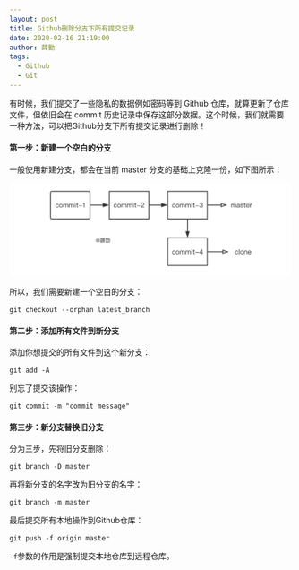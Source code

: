 ```yaml
---
layout: post
title: Github删除分支下所有提交记录
date: 2020-02-16 21:19:00
author: 薛勤
tags: 
  - Github
  - Git
---
```


有时候，我们提交了一些隐私的数据例如密码等到 Github 仓库，就算更新了仓库文件，但依旧会在 commit 历史记录中保存这部分数据。这个时候，我们就需要一种方法，可以把Github分支下所有提交记录进行删除！

#### 第一步：新建一个空白的分支

一般使用新建分支，都会在当前 master 分支的基础上克隆一份，如下图所示：

![图片加载中](./20200216Github删除分支下所有提交记录/20200216211630503.png)

所以，我们需要新建一个空白的分支：

```shell
git checkout --orphan latest_branch
```

#### 第二步：添加所有文件到新分支

添加你想提交的所有文件到这个新分支：

```shell
git add -A
```

别忘了提交该操作：

```shell
git commit -m "commit message"
```

#### 第三步：新分支替换旧分支

分为三步，先将旧分支删除：

```shell
git branch -D master
```

再将新分支的名字改为旧分支的名字：

```shell
git branch -m master
```

最后提交所有本地操作到Github仓库：

```shell
git push -f origin master
```

`-f`参数的作用是强制提交本地仓库到远程仓库。

